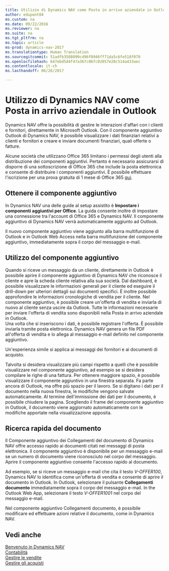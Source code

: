 ```yaml
---
title: Utilizzo di Dynamics NAV come Posta in arrivo aziendale in Outlook
author: edupont04
ms.custom: na
ms.date: 09/22/2016
ms.reviewer: na
ms.suite: na
ms.tgt_pltfrm: na
ms.topic: article
ms-prod: dynamics-nav-2017
ms.translationtype: Human Translation
ms.sourcegitcommit: 51adfb3588099c496f0946ff71da5c6fe518f070
ms.openlocfilehash: 647ebd5d4f47a367c86fc02057e28c514a433aec
ms.contentlocale: it-ch
ms.lasthandoff: 06/26/2017

---
```


# <a name="using-dynamics-nav-as-your-business-inbox-in-outlook"></a>Utilizzo di Dynamics NAV come Posta in arrivo aziendale in Outlook
Dynamics NAV offre la possibilità di gestire le interazioni d'affari con i clienti e fornitori, direttamente in Microsoft Outlook. Con il componente aggiuntivo Outlook di Dynamics NAV, è possibile visualizzare i dati finanziari relativi a clienti e fornitori e creare e inviare documenti finanziari, quali offerte o fatture.  

Alcune società che utilizzano Office 365 limitano i permessi degli utenti alla distribuzione dei componenti aggiuntivi. Pertanto è necessario assicurarsi di disporre di una sottoscrizione di Office 365 che include la posta elettronica e consente di distribuire i componenti aggiuntivi. È possibile effettuare l'iscrizione per una prova gratuita di 1 mese di Office 365 [qui](https://products.office.com/try).  

## <a name="get-the-add-in"></a>Ottenere il componente aggiuntivo
In Dynamics NAV una delle guide al setup assistito è **Impostare i componenti aggiuntivi per Office**. La guida consente inoltre di impostare una connessione tra l'account di Office 365 e Dynamics NAV. Il componente aggiuntivo di Dynamics NAV verrà automaticamente aggiunto ad Outlook.  

Il nuovo componente aggiuntivo viene aggiunto alla barra multifunzione di Outlook e in Outlook Web Access nella barra multifunzione del componente aggiuntivo, immediatamente sopra il corpo del messaggio e-mail.  

## <a name="using-the-add-in"></a>Utilizzo del componente aggiuntivo
Quando si riceve un messaggio da un cliente, direttamente in Outlook è possibile aprire il componente aggiuntivo di Dynamics NAV che riconosce il cliente e apre la scheda cliente relativa alla sua società. Dal dashboard, è possibile visualizzare le informazioni generali per il cliente ed eseguire il drill-down per ulteriori dettagli sui documenti specifici. È inoltre possibile approfondire le informazioni cronologiche di vendita per il cliente.
Nel componente aggiuntivo, è possibile creare un'offerta di vendita e inviarla di nuovo al cliente senza uscire da Outlook. Tutte le informazioni necessarie per inviare l'offerta di vendita sono disponibili nella Posta in arrivo aziendale in Outlook.  
Una volta che si inseriscono i dati, è possibile registrare l'offerta. È possibile inviarla tramite posta elettronica. Dynamics NAV genera un file PDF all'offerta di vendita e lo allega al messaggio e-mail definito nel componente aggiuntivo.  

Un'esperienza simile si applica ai messaggi dei fornitori e ai documenti di acquisto.  

Talvolta si desidera visualizzare più campi rispetto a quelli che è possibile visualizzare nel componente aggiuntivo, ad esempio se si desidera compilare le righe di una fattura. Per ottenere maggiore spazio, è possibile visualizzare il componente aggiuntivo in una finestra separata. Fa parte ancora di Outlook, ma offre più spazio per il lavoro. Se si digitano i dati per il documento nella nuova finestra, le modifiche vengono salvate automaticamente. Al termine dell'immissione dei dati per il documento, è possibile chiudere la pagina. Scegliendo il frame del componente aggiuntivo in Outlook, il documento viene aggiornato automaticamente con le modifiche apportate nella visualizzazione apposita.  

## <a name="quick-document-lookup"></a>Ricerca rapida del documento
Il Componente aggiuntivo dei Collegamenti del documento di Dynamics NAV offre accesso rapido ai documenti citati nei messaggi di posta elettronica. Il componente aggiuntivo è disponibile per un messaggio e-mail se un numero di documento viene riconosciuto nel corpo del messaggio. Aprire il componente aggiuntivo consente l'accesso rapido al documento.  

Ad esempio, se si riceve un messaggio e-mail che cita il testo *V-OFFER100*, Dynamics NAV lo identifica come un'offerta di vendita e consente di aprire il documento in Outlook. In Outlook, selezionare il pulsante **Collegamenti documento** immediatamente sopra il corpo del messaggio e-mail. In the Outlook Web App, selezionare il testo *V-OFFER1001* nel corpo del messaggio e-mail.  

Nel componente aggiuntivo Collegamenti documento, è possibile modificare ed effettuare azioni relative il documento, come in Dynamics NAV.

## <a name="see-also"></a>Vedi anche
[Benvenuto in Dynamics NAV](across-get-started.md)  
[Contabilità](finance-setup.md)  
[Gestire le vendite](sales-manage-sales.md)  
[Gestire gli acquisti](purchasing-manage-purchasing.md)  

